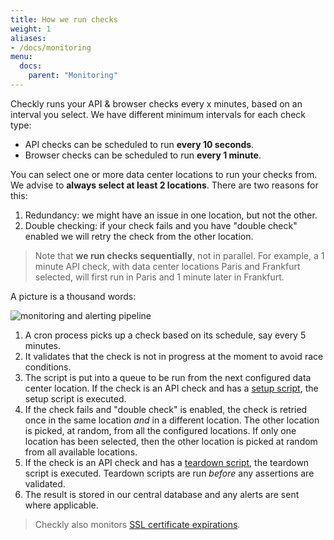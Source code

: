 ```yaml
---
title: How we run checks
weight: 1
aliases:
- /docs/monitoring
menu:
  docs:
    parent: "Monitoring"
---
```


Checkly runs your API & browser checks every x minutes, based on an interval you select. 
We have different minimum intervals for each check type:

- API checks can be scheduled to run **every 10 seconds**.
- Browser checks can be scheduled to run **every 1 minute**.

You can select one or more data center locations to run your checks from. We advise to **always select at least 2 locations**.
There are two reasons for this:

1. Redundancy: we might have an issue in one location, but not the other. 
2. Double checking: if your check fails and you have "double check" enabled we will retry the check from the other location.

> Note that **we run checks sequentially**, not in parallel. For example, a 1 minute API check, with data center locations
> Paris and Frankfurt selected, will first run in Paris and 1 minute later in Frankfurt.

A picture is a thousand words:

![monitoring and alerting pipeline](/docs/images/monitoring/pipeline.png)

1. A cron process picks up a check based on its schedule, say every 5 minutes.
2. It validates that the check is not in progress at the moment to avoid race conditions.
3. The script is put into a queue to be run from the next configured data center location. If the check is an API check and has a [setup script](/docs/api-checks/setup-teardown-scripts/), the setup script is executed. 
4. If the check fails and "double check" is enabled, the check is retried once in the same location *and* in a different location.
The other location is picked, at random, from all the configured locations. If only one location has been selected, then the other location is picked at random from all available locations.
5. If the check is an API check and has a [teardown script](/docs/api-checks/setup-teardown-scripts/), the teardown script is executed.
Teardown scripts are run *before* any assertions are validated.
6. The result is stored in our central database and any alerts are sent where applicable.

 
> Checkly also monitors [SSL certificate expirations](/docs/alerting/ssl-expiration/).
